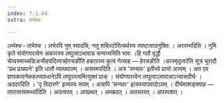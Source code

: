 ```yaml
---
index: 7.1.64
sutra: लभेश्च

---
```

_लभेश्च_ - लभेश्च । लभेरपि नुम् स्यादचि, नतु शब्लिटोरित्यर्थस्य स्पष्टत्वादनुक्तिः । अररम्भदिति । नुमि कृते संयोगपरत्वेन अकारस्य लघुत्वाऽभावान्न सन्वत्त्वमिति भावः ।हि गतौ वृद्धौ चे॑त्यस्माच्चङिअजीहय॑दित्यत्रहेरचङी॑ति हकारस्य कुत्वं नेत्याह —  हेरचङीति ।अत्स्मृदृत्वरे॑ति सूत्रं चुरादौ 'प्रथ प्रख्याने' इति धातौ व्याख्यातम् । असस्मरदिति । अत्र 'सन्यतः' इतीत्त्वे प्राप्ते अत्त्वम् । अत एव ज्ञापकादनेकहल्व्यवधानेऽपि लघुपरत्वमित्युक्तं प्राक् । संयोगपरत्वेन लघुत्वाऽभावान्नाऽभ्यासदीर्घः । अददरदिति । 'दृ विदारणे' इत्यस्य रूपम् । अत्रापि 'सन्यतः' इत्यस्यापवादोऽयम् । दीर्घमाशङ्क्याह —  तपरत्वसामर्थ्यादिति । अतत्वरत् । अपप्रथत् । अमम्रदत् । अतस्तरत् । अपस्पशत् ।